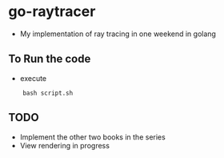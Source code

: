 # go-raytracer

- My implementation of ray tracing in one weekend in golang

## To Run the code

- execute
```
    bash script.sh
```

## TODO
- Implement the other two books in the series
- View rendering in progress